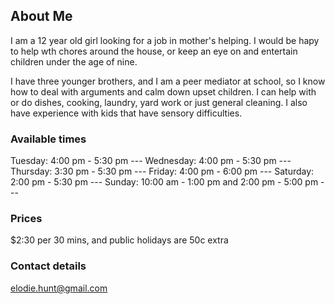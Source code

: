 ## About Me

I am a 12 year old girl looking for a job in mother's helping. I would be hapy to help wth chores around the house, or keep an eye on and entertain children under the age of nine. 

I have three younger brothers, and I am a peer mediator at school, so I know how to deal with arguments and calm down upset children. I can help with or do dishes, cooking, laundry, yard work or just general cleaning. I also have experience with kids that have sensory difficulties.

### Available times
Tuesday: 4:00 pm - 5:30 pm ---
Wednesday: 4:00 pm - 5:30 pm ---
Thursday: 3:30 pm - 5:30  pm --- 
Friday: 4:00 pm - 6:00 pm ---
Saturday: 2:00 pm - 5:30 pm ---
Sunday:  10:00 am - 1:00 pm and 2:00 pm - 5:00 pm ---


### Prices
$2:30 per 30 mins, and public holidays are 50c extra

### Contact details
elodie.hunt@gmail.com
